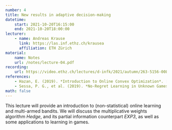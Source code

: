 ```yaml
---
number: 4
title: New results in adaptive decision-making
datetime:
    start: 2021-10-20T16:15:00
    end: 2021-10-20T18:00:00
lecturer: 
    - name: Andreas Krause
      link: https://las.inf.ethz.ch/krausea
      affiliation: ETH Zürich
material: 
    name: Notes
    url: /notes/lecture-04.pdf
recording:
    url: https://video.ethz.ch/lectures/d-infk/2021/autumn/263-5156-00L/445af708-bd98-490c-ad7d-531dde3ffca6.html
references:
    - Hazan, E. (2019). *Introduction to Online Convex Optimization*. [arXiv:1909.05207v1](https://arxiv.org/pdf/1909.05207.pdf). **[Chapter 6.2]**
    - Sessa, P. G., et al. (2019). *No-Regret Learning in Unknown Games with Correlated Payoffs*. [Available online.](https://las.inf.ethz.ch/files/sessa19noregret.pdf)
math: false
---
```


This lecture will provide an introduction to (non-statistical) online learning and multi-armed bandits.
We will discuss the multiplicative weights algorithm *Hedge*, and its partial information counterpart *EXP3*, as well as some applications to learning in games.
